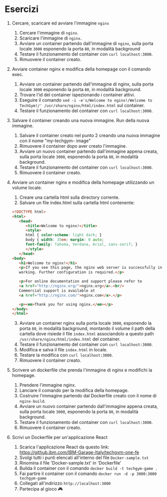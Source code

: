 # Esercizi

1. Cercare, scaricare ed avviare l'immagine `nginx`
   1. Cercare l'immagine di `nginx`.
   2. Scaricare l'immagine di `nginx`.
   3. Avviare un container partendo dall'immagine di `nginx`, sulla porta locale `3000` esponendo la porta `80`, in modalità background
   4. Testare il funzionamento del container con  `curl localhost:3000`.
   5. Rimuovere il container creato.
 
2. Avviare container nginx e modifica della homepage con il comando exec.
   1. Avviare un container partendo dall'immagine di nginx, sulla porta locale `3000` esponendo la porta `80`, in modalità background.
   2. Trovare l'id del container ispezionando i container attivi.
   3. Eseguire il comando `sed -i -e's/Welcome to nginx!/Welcome to TechGym!/' /usr/share/nginx/html/index.html` sul container.
   4. Testare il funzionamento del container con  `curl localhost:3000`.
  
3. Salvare il container creando una nuova immagine. Run della nuova immagine.
   1. Salvare il container creato nel punto 2 creando una nuova immagine con il nome "my-techgym-  image"
   2. Rimuovere il container dopo aver creato l'immagine.
   3. Avviare un nuovo container partendo dall'immagine appena creata, sulla porta locale `3000`, esponendo la porta `80`, in modalità background.
   4. Testare il funzionamento del container con  `curl localhost:3000`.
   5. Rimuovere il container creato.
  
4. Avviare un container nginx e modifica della homepage utilizzando un volume locale.
   1. Creare una cartella html sulla directory corrente.
   2. Salvare un file index.html sulla cartella html contenente:
   ```html
   <!DOCTYPE html>
   <html>
      <head>
         <title>Welcome to nginx!</title>
         <style>
         html { color-scheme: light dark; }
         body { width: 35em; margin: 0 auto;
         font-family: Tahoma, Verdana, Arial, sans-serif; }
         </style>
      </head>
   <body>
      <h1>Welcome to nginx!</h1>
      <p>If you see this page, the nginx web server is successfully installed and
      working. Further configuration is required.</p>

      <p>For online documentation and support please refer to
      <a href="http://nginx.org/">nginx.org</a>.<br/>
      Commercial support is available at
      <a href="http://nginx.com/">nginx.com</a>.</p>

      <p><em>Thank you for using nginx.</em></p>
   </body>
   </html>
   ```
   3. Avviare un container nginx sulla porta locale `3000`, esponendo la porta `80`, in modalità background, montando il volume il path della cartella dove risiede il file `index.html` associandolo a questo path `/usr/share/nginx/html/index.html` del container.
   4. Testare il funzionamento del container con  `curl localhost:3000`.
   5. Modifica e salva il file `index.html` in locale.
   6. Testare la modifica con  `curl localhost:3000`.
   7. Rimuovere il container creato.
 
5. Scrivere un dockerfile che prenda l'immagine di nginx e modifichi la homepage. 
   1. Prendere l'immagine nginx.
   2. Lanciare il comando per la modifica della homepage.
   3. Costruire l'immagine partendo dal Dockerfile creato con il nome di `nginx-build`.
   4. Avviare un nuovo container partendo dall'immagine appena creata, sulla porta locale `3000`, esponendo la porta `80`, in modalità background.
   5. Testare il funzionamento del container con  `curl localhost:3000`.
   6. Rimuovere il container creato.

6. Scrivi un Dockerfile per un'applicazione React
   1. Scarica l'applicazione React da questo link: https://github.ibm.com/IBM-Garage-Italy/techgym-one-fe
   2. Svolgi tutti i punti elencati all'interno del file `Docker-sample.txt`
   4. Rinomina il file 'Docker-sample.txt' in 'Dockerfile'
   4. Builda il container con il comando `docker build -t techgym-game .`
   5. Fai partire il container con il comando `docker run -d -p 3000:3000 techgym-game`
   6. Collegati all'indirizzo `http://localhost:3000`
   7. Partecipa al gioco 🎮
